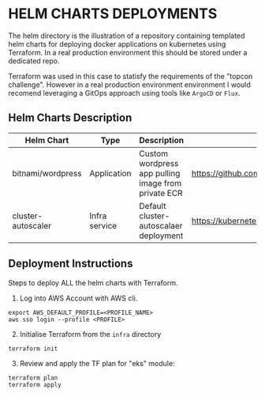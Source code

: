 # HELM CHARTS DEPLOYMENTS

The helm directory is the illustration of a repository containing templated helm charts for deploying docker applications on kubernetes using Terraform. In a real production environment this should be stored under a dedicated repo.

Terraform was used in this case to statisfy the requirements of the "topcon challenge". However in a real production environment environment I would recomend leveraging a GitOps approach using tools like `ArgoCD` or `Flux`.

## Helm Charts Description

| Helm Chart         | Type          | Description                                         | Ref Source                                                    |
| ------------------ | ------------- | --------------------------------------------------- | ------------------------------------------------------------- |
| bitnami/wordpress  | Application   | Custom wordpress app pulling image from private ECR | https://github.com/bitnami/charts/tree/main/bitnami/wordpress |
| cluster-autoscaler | Infra service | Default cluster-autoscalaer deployment              | https://kubernetes.github.io/autoscaler                       |

## Deployment Instructions

Steps to deploy ALL the helm charts with Terraform.

1. Log into AWS Account with AWS cli.
```
export AWS_DEFAULT_PROFILE=<PROFILE_NAME> 
aws sso login --profile <PROFILE>
```

2. Initialise Terraform from the `infra` directory
```
terraform init
```

3. Review and apply the TF plan for "eks" module:
```
terraform plan
terraform apply
```

